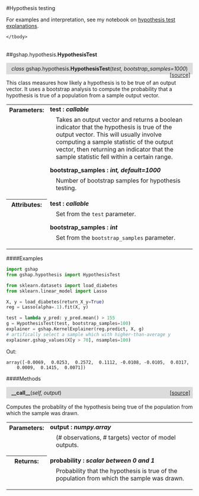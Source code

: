 <script src="https://cdn.mathjax.org/mathjax/latest/MathJax.js?config=TeX-AMS-MML_HTMLorMML" type="text/javascript"></script>

<link rel="stylesheet" href="https://assets.readthedocs.org/static/css/readthedocs-doc-embed.css" type="text/css" />

<style>
    a.src-href {
        float: right;
    }
    p.attr {
        margin-top: 0.5em;
        margin-left: 1em;
    }
    p.func-header {
        background-color: gainsboro;
        border-radius: 0.1em;
        padding: 0.5em;
        padding-left: 1em;
    }
    table.field-table {
        border-radius: 0.1em
    }
</style>#Hypothesis testing

For examples and interpretation, see my notebook on [hypothesis test explanations](https://github.com/dsbowen/gshap/blob/master/hypothesis.ipynb).

<table class="docutils field-list field-table" frame="void" rules="none">
    <col class="field-name" />
    <col class="field-body" />
    <tbody valign="top">
        
    </tbody>
</table>



##gshap.hypothesis.**HypothesisTest**

<p class="func-header">
    <i>class</i> gshap.hypothesis.<b>HypothesisTest</b>(<i>test, bootstrap_samples=1000</i>) <a class="src-href" target="_blank" href="https://github.com/dsbowen/gshap/blob/master/gshap/hypothesis.py#L11">[source]</a>
</p>

This class measures how likely a hypothesis is to be true of an output
vector. It uses a bootstrap analysis to compute the probability that a
hypothesis is true of a population from a sample output vector.

<table class="docutils field-list field-table" frame="void" rules="none">
    <col class="field-name" />
    <col class="field-body" />
    <tbody valign="top">
        <tr class="field">
    <th class="field-name"><b>Parameters:</b></td>
    <td class="field-body" width="100%"><b>test : <i>callable</i></b>
<p class="attr">
    Takes an output vector and returns a boolean indicator that the hypothesis is true of the output vector. This will usually involve computing a sample statistic of the output vector, then returning an indicator that the sample statistic fell within a certain range.
</p>
<b>bootstrap_samples : <i>int, default=1000</i></b>
<p class="attr">
    Number of bootstrap samples for hypothesis testing.
</p></td>
</tr>
<tr class="field">
    <th class="field-name"><b>Attributes:</b></td>
    <td class="field-body" width="100%"><b>test : <i>callable</i></b>
<p class="attr">
    Set from the <code>test</code> parameter.
</p>
<b>bootstrap_samples : <i>int</i></b>
<p class="attr">
    Set from the <code>bootstrap_samples</code> parameter.
</p></td>
</tr>
    </tbody>
</table>

####Examples

```python
import gshap
from gshap.hypothesis import HypothesisTest

from sklearn.datasets import load_diabetes
from sklearn.linear_model import Lasso

X, y = load_diabetes(return_X_y=True)
reg = Lasso(alpha=.1).fit(X, y)

test = lambda y_pred: y_pred.mean() > 155
g = HypothesisTest(test, bootstrap_samples=100)
explainer = gshap.KernelExplainer(reg.predict, X, g)
# artifically select a sample which with higher-than-average y
explainer.gshap_values(X[y > 70], nsamples=100)
```

Out:

```
array([-0.0069,  0.0253,  0.2572,  0.1112, -0.0108, -0.0105,  0.0317,
    0.0009,  0.1415,  0.0071])
```

####Methods



<p class="func-header">
    <i></i> <b>__call__</b>(<i>self, output</i>) <a class="src-href" target="_blank" href="https://github.com/dsbowen/gshap/blob/master/gshap/hypothesis.py#L66">[source]</a>
</p>

Computes the probablity of the hypothesis being true of the population
from which the sample was drawn.

<table class="docutils field-list field-table" frame="void" rules="none">
    <col class="field-name" />
    <col class="field-body" />
    <tbody valign="top">
        <tr class="field">
    <th class="field-name"><b>Parameters:</b></td>
    <td class="field-body" width="100%"><b>output : <i>numpy.array</i></b>
<p class="attr">
    (# observations, # targets) vector of model outputs.
</p></td>
</tr>
<tr class="field">
    <th class="field-name"><b>Returns:</b></td>
    <td class="field-body" width="100%"><b>probability : <i>scalar between 0 and 1</i></b>
<p class="attr">
    Probability that the hypothesis is true of the population from which the sample was drawn.
</p></td>
</tr>
    </tbody>
</table>

